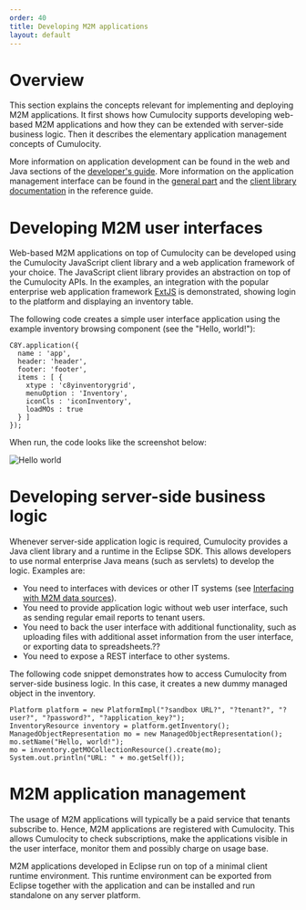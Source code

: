 ```yaml
---
order: 40
title: Developing M2M applications
layout: default
---
```

# Overview

This section explains the concepts relevant for implementing and deploying M2M applications. It first shows how Cumulocity supports developing web-based M2M applications and how they can be extended with server-side business logic. Then it describes the elementary application management concepts of Cumulocity.

More information on application development can be found in the web and Java sections of the [developer's guide](guides/developers-guide). More information on the application management interface can be found in the [general part](guides/reference-guide/rest-implementation) and the [client library documentation](guides/reference-guide/client-libraries) in the reference guide.

# Developing M2M user interfaces

Web-based M2M applications on top of Cumulocity can be developed using the Cumulocity JavaScript client library and a web application framework of your choice. The JavaScript client library provides an abstraction on top of the Cumulocity APIs. In the examples, an integration with the popular enterprise web application framework [ExtJS](http://www.sencha.com/products/extjs/) is demonstrated, showing login to the platform and displaying an inventory table.

The following code creates a simple user interface application using the example inventory browsing component (see the "Hello, world!"):

    C8Y.application({
      name : 'app',
      header: 'header',
      footer: 'footer',
      items : [ {
        xtype : 'c8yinventorygrid',
        menuOption : 'Inventory',
        iconCls : 'iconInventory',
        loadMOs : true
      } ]
    });

When run, the code looks like the screenshot below:

![Hello world](images/c8yimages/helloworld.png)

# Developing server-side business logic

Whenever server-side application logic is required, Cumulocity provides a Java client library and a runtime in the Eclipse SDK. This allows developers to use normal enterprise Java means (such as servlets) to develop the logic. Examples are:

-   You need to interfaces with devices or other IT systems (see [Interfacing with M2M data sources](guides/concepts-guide/interfacing-devices)).
-   You need to provide application logic without web user interface, such as sending regular email reports to tenant users.
-   You need to back the user interface with additional functionality, such as uploading files with additional asset information from the user interface, or exporting data to spreadsheets.??
-   You need to expose a REST interface to other systems.

The following code snippet demonstrates how to access Cumulocity from server-side business logic. In this case, it creates a new dummy managed object in the inventory.

    Platform platform = new PlatformImpl("?sandbox URL?", "?tenant?", "?user?", "?password?", "?application_key?");
    InventoryResource inventory = platform.getInventory();
    ManagedObjectRepresentation mo = new ManagedObjectRepresentation();
    mo.setName("Hello, world!");
    mo = inventory.getMOCollectionResource().create(mo);
    System.out.println("URL: " + mo.getSelf());

# M2M application management

The usage of M2M applications will typically be a paid service that tenants subscribe to. Hence, M2M applications are registered with Cumulocity. This allows Cumulocity to check subscriptions, make the applications visible in the user interface, monitor them and possibly charge on usage base.

M2M applications developed in Eclipse run on top of a minimal client runtime environment. This runtime environment can be exported from Eclipse together with the application and can be installed and run standalone on any server platform.
